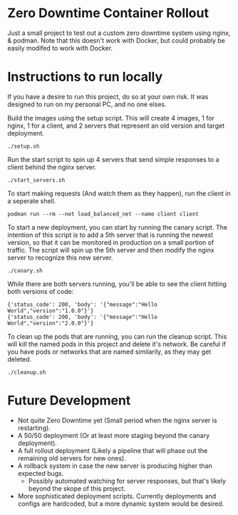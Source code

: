 # Zero Downtime Container Rollout #
Just a small project to test out a custom zero downtime system using nginx, & podman. Note that this doesn't work with Docker, but could probably be easily modifed to work with Docker. 

# Instructions to run locally #
If you have a desire to run this project, do so at your own risk. It was designed to run on my personal PC, and no one elses. 

Build the images using the setup script. This will create 4 images, 1 for nginx, 1 for a client, and 2 servers that represent an old version and target deployment.

`./setup.sh`

Run the start script to spin up 4 servers that send simple responses to a client behind the nginx server.

`./start_servers.sh`

To start making requests (And watch them as they happen), run the client in a seperate shell.

`podman run --rm --net load_balanced_net --name client client`

To start a new deployment, you can start by running the canary script. The intention of this script is to add a 5th server that is running the newest version, so that it can be monitored in production on a small portion of traffic. The script will spin up the 5th server and then modify the nginx server to recognize this new server.

`./canary.sh`

While there are both servers running, you'll be able to see the client hitting both versions of code:
```
{'status_code': 200, 'body': '{"message":"Hello World","version":"1.0.0"}'}
{'status_code': 200, 'body': '{"message":"Hello World","version":"2.0.0"}'}
```

To clean up the pods that are running, you can run the cleanup script. This will kill the named pods in this project and delete it's network. Be careful if you have pods or networks that are named similarily, as they may get deleted.

`./cleanup.sh`

# Future Development #
- Not quite Zero Downtime yet (Small period when the nginx server is restarting).
- A 50/50 deployment (Or at least more staging beyond the canary deployment).
- A full rollout deployment (Likely a pipeline that will phase out the remaining old servers for new ones).
- A rollback system in case the new server is producing higher than expected bugs.
    - Possibly automated watching for server responses, but that's likely beyond the skope of this project.
- More sophisticated deployment scripts. Currently deployments and configs are hardcoded, but a more dynamic system would be desired.